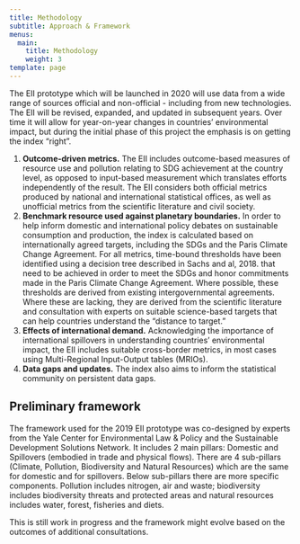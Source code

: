 ```yaml
---
title: Methodology
subtitle: Approach & Framework
menus:
  main:
    title: Methodology
    weight: 3
template: page
---
```

The EII prototype which will be launched in 2020 will use data from a wide range of sources official and non-official - including from new technologies. The EII will be revised, expanded, and updated in subsequent years. Over time it will allow for year-on-year changes in countries’ environmental impact, but during the initial phase of this project the emphasis is on getting the index “right”.

1. **Outcome-driven metrics.** The EII includes outcome-based measures of resource use and pollution relating to SDG achievement at the country level, as opposed to input-based measurement which translates efforts independently of the result. The EII considers both official metrics produced by national and international statistical offices, as well as unofficial metrics from the scientific literature and civil society. 
2. **Benchmark resource used against planetary boundaries.** In order to help inform domestic and international policy debates on sustainable consumption and production, the index is calculated based on internationally agreed targets, including the SDGs and the Paris Climate Change Agreement. For all metrics, time-bound thresholds have been identified using a decision tree described in Sachs and al, 2018. that need to be achieved in order to meet the SDGs and honor commitments made in the Paris Climate Change Agreement. Where possible, these thresholds are derived from existing intergovernmental agreements. Where these are lacking, they are derived from the scientific literature and consultation with experts on suitable science-based targets that can help countries understand the “distance to target.”
3. **Effects of international demand.** Acknowledging the importance of international spillovers in understanding countries’ environmental impact, the EII includes suitable cross-border metrics, in most cases using Multi-Regional Input-Output tables (MRIOs).  
4. **Data gaps and updates.** The index also aims to inform the statistical community on persistent data gaps.

## Preliminary framework

The framework used for the 2019 EII prototype was co-designed by experts from the Yale Center for Environmental Law & Policy and the Sustainable Development Solutions Network. It includes 2 main pillars: Domestic and Spillovers (embodied in trade and physical flows). There are 4 sub-pillars (Climate, Pollution, Biodiversity and Natural Resources) which are the same for domestic and for spillovers. Below sub-pillars there are more specific components. Pollution includes nitrogen, air and waste; biodiversity includes biodiversity threats and protected areas and natural resources includes water, forest, fisheries and diets. 

This is still work in progress and the framework might evolve based on the outcomes of additional consultations.

